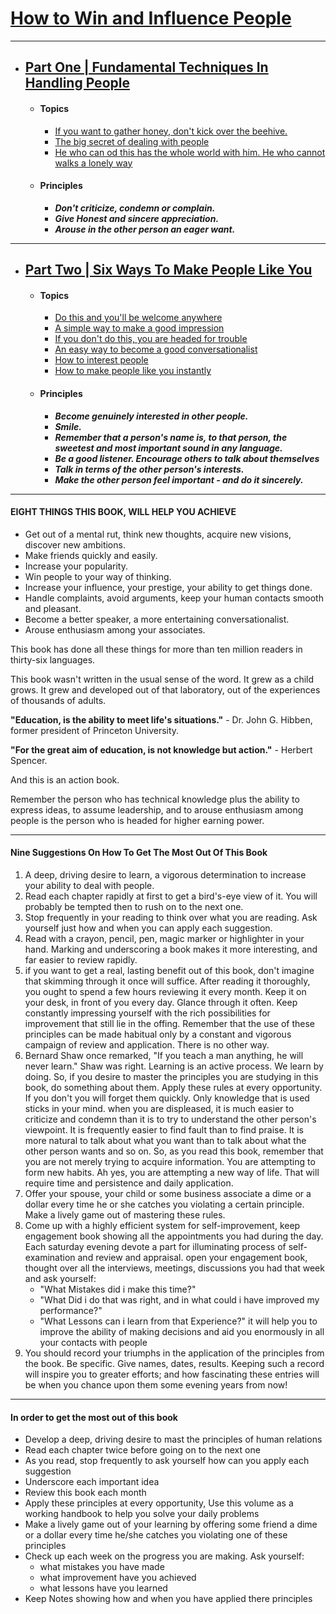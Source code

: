 # [How to Win and Influence People](/How%20to%20Win%20and%20Influence%20People/How%20to%20Win%20Friends%20and%20Influence%20People.pdf)

---

- ## [Part One | Fundamental Techniques In Handling People](/How%20to%20Win%20and%20Influence%20People/Part%201/)

  - #### Topics

    - [If you want to gather honey, don't kick over the beehive.](/How%20to%20Win%20and%20Influence%20People/Part%201/Chapter%201.md)
    - [The big secret of dealing with people](/How%20to%20Win%20and%20Influence%20People/Part%201/Chapter%202.md)
    - [He who can od this has the whole world with him. He who cannot walks a lonely way](/How%20to%20Win%20and%20Influence%20People/Part%201/Chapter%203.md)

  - #### Principles
    - **_Don't criticize, condemn or complain._**
    - **_Give Honest and sincere appreciation._**
    - **_Arouse in the other person an eager want._**

---

- ## [Part Two | Six Ways To Make People Like You](/How%20to%20Win%20and%20Influence%20People/Part%202/)

  - #### Topics

    - [Do this and you'll be welcome anywhere](/How%20to%20Win%20and%20Influence%20People/Part%202/Chapter%204.md)
    - [A simple way to make a good impression](/How%20to%20Win%20and%20Influence%20People/Part%202/Chapter%205.md)
    - [If you don't do this, you are headed for trouble](/How%20to%20Win%20and%20Influence%20People/Part%202/Chapter%206.md)
    - [An easy way to become a good conversationalist](/How%20to%20Win%20and%20Influence%20People/Part%202/Chapter%207.md)
    - [How to interest people](/How%20to%20Win%20and%20Influence%20People/Part%202/Chapter%208.md)
    - [How to make people like you instantly](/How%20to%20Win%20and%20Influence%20People/Part%202/Chapter%209.md)

  - #### Principles
    - **_Become genuinely interested in other people._**
    - **_Smile._**
    - **_Remember that a person's name is, to that person, the sweetest and most important sound in any language._**
    - **_Be a good listener. Encourage others to talk about themselves_**
    - **_Talk in terms of the other person's interests._**
    - **_Make the other person feel important - and do it sincerely._**

---

#### EIGHT THINGS THIS BOOK, WILL HELP YOU ACHIEVE

- Get out of a mental rut, think new thoughts, acquire new visions, discover new ambitions.
- Make friends quickly and easily.
- Increase your popularity.
- Win people to your way of thinking.
- Increase your influence, your prestige, your ability to get things done.
- Handle complaints, avoid arguments, keep your human contacts smooth and pleasant.
- Become a better speaker, a more entertaining conversationalist.
- Arouse enthusiasm among your associates.

This book has done all these things for more than ten million readers in thirty-six languages.

This book wasn't written in the usual sense of the word. It grew as a child grows. It grew and developed out of that laboratory, out of the experiences of thousands of adults.

**"Education, is the ability to meet life's situations."** - Dr. John G. Hibben, former president of Princeton University.

**"For the great aim of education, is not knowledge but action."** - Herbert Spencer.

And this is an action book.

Remember the person who has technical knowledge plus the ability to express ideas, to assume leadership, and to arouse enthusiasm among people is the person who is headed for higher earning power.

---

#### Nine Suggestions On How To Get The Most Out Of This Book

1. A deep, driving desire to learn, a vigorous determination to increase your ability to deal with people.
2. Read each chapter rapidly at first to get a bird's-eye view of it. You will probably be tempted then to rush on to the next one.
3. Stop frequently in your reading to think over what you are reading. Ask yourself just how and when you can apply each suggestion.
4. Read with a crayon, pencil, pen, magic marker or highlighter in your hand. Marking and underscoring a book makes it more interesting, and far easier to review rapidly.
5. if you want to get a real, lasting benefit out of this book, don't imagine that skimming through it once will suffice. After reading it thoroughly, you ought to spend a few hours reviewing it every month. Keep it on your desk, in front of you every day. Glance through it often. Keep constantly impressing yourself with the rich possibilities for improvement that still lie in the offing. Remember that the use of these principles can be made habitual only by a constant and vigorous campaign of review and application. There is no other way.
6. Bernard Shaw once remarked, "If you teach a man anything, he will never learn." Shaw was right. Learning is an active process. We learn by doing. So, if you desire to master the principles you are studying in this book, do something about them. Apply these rules at every opportunity. If you don't you will forget them quickly.
   Only knowledge that is used sticks in your mind. when you are displeased, it is much easier to criticize and condemn than it is to try to understand the other person's viewpoint. It is frequently easier to find fault than to find praise. It is more natural to talk about what you want than to talk about what the other person wants and so on.
   So, as you read this book, remember that you are not merely trying to acquire information. You are attempting to form new habits. Ah yes, you are attempting a new way of life. That will require time and persistence and daily application.
7. Offer your spouse, your child or some business associate a dime or a dollar every time he or she catches you violating a certain principle. Make a lively game out of mastering these rules.
8. Come up with a highly efficient system for self-improvement, keep engagement book showing all the appointments you had during the day. Each saturday evening devote a part for illuminating process of self-examination and review and appraisal. open your engagement book, thought over all the interviews, meetings, discussions you had that week and ask yourself:
   - "What Mistakes did i make this time?"
   - "What Did i do that was right, and in what could i have improved my performance?"
   - "What Lessons can i learn from that Experience?"
     it will help you to improve the ability of making decisions and aid you enormously in all your contacts with people
9. You should record your triumphs in the application of the principles from the book. Be specific. Give names, dates, results. Keeping such a record will inspire you to greater efforts; and how fascinating these entries will be when you chance upon them some evening years from now!

---

#### In order to get the most out of this book

- Develop a deep, driving desire to mast the principles of human relations
- Read each chapter twice before going on to the next one
- As you read, stop frequently to ask yourself how can you apply each suggestion
- Underscore each important idea
- Review this book each month
- Apply these principles at every opportunity, Use this volume as a working handbook to help you solve your daily problems
- Make a lively game out of your learning by offering some friend a dime or a dollar every time he/she catches you violating one of these principles
- Check up each week on the progress you are making. Ask yourself:
  - what mistakes you have made
  - what improvement have you achieved
  - what lessons have you learned
- Keep Notes showing how and when you have applied there principles
